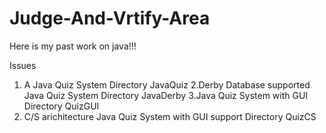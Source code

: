 Judge-And-Vrtify-Area
=====================

Here is my past work on java!!!

Issues
1. A Java Quiz System
Directory JavaQuiz
2.Derby Database supported Java Quiz System
Directory JavaDerby
3.Java Quiz System with GUI
Directory QuizGUI
4. C/S arichitecture Java Quiz System with GUI support
Directory QuizCS
